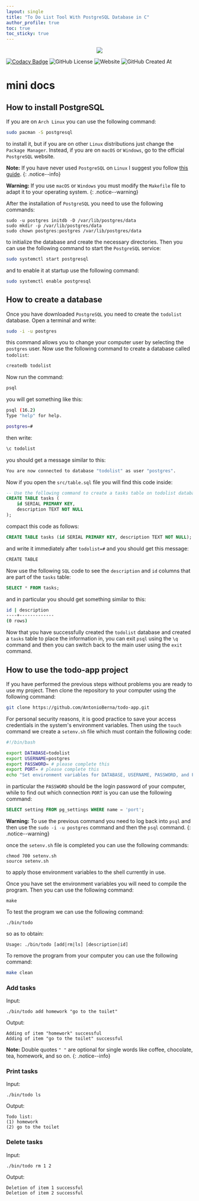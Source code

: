 ```yaml
---
layout: single
title: "To Do List Tool With PostgreSQL Database in C"
author_profile: true
toc: true
toc_sticky: true
---
```


<p align="center">
    <img src="assets/icons/icon.ico">
</p>

[![Codacy Badge](https://app.codacy.com/project/badge/Grade/b48b5e6f59c2480ca44b13dc35da8f1e)](https://www.codacy.com/gh/AntonioBerna/todo-app/dashboard?utm_source=github.com&amp;utm_medium=referral&amp;utm_content=AntonioBerna/todo-app&amp;utm_campaign=Badge_Grade)
![GitHub License](https://img.shields.io/github/license/AntonioBerna/todo-app)
![Website](https://img.shields.io/website?url=https%3A%2F%2Fantonioberna.github.io%2Ftodo-app%2F)
![GitHub Created At](https://img.shields.io/github/created-at/antonioberna/todo-app)

# mini docs

## How to install PostgreSQL

If you are on `Arch Linux` you can use the following command:

```bash
sudo pacman -S postgresql
```

to install it, but if you are on other `Linux` distributions just change the `Package Manager`. Instead, if you are on `macOS` or `Windows`, go to the official `PostgreSQL` website.

**Note:** If you have never used `PostgreSQL` on `Linux` I suggest you follow [this guide](https://wiki.archlinux.org/title/PostgreSQL).
{: .notice--info}

**Warning:** If you use `macOS` or `Windows` you must modify the `Makefile` file to adapt it to your operating system.
{: .notice--warning}

After the installation of `PostgreSQL` you need to use the following commands:

```
sudo -u postgres initdb -D /var/lib/postgres/data
sudo mkdir -p /var/lib/postgres/data
sudo chown postgres:postgres /var/lib/postgres/data
```

to initialize the database and create the necessary directories. Then you can use the following command to start the `PostgreSQL` service:

```bash
sudo systemctl start postgresql
```

and to enable it at startup use the following command:

```bash
sudo systemctl enable postgresql
```

## How to create a database

Once you have downloaded `PostgreSQL` you need to create the `todolist` database. Open a terminal and write:

```bash
sudo -i -u postgres
```

this command allows you to change your computer user by selecting the `postgres` user. Now use the following command to create a database called `todolist`:

```bash
createdb todolist
```

Now run the command:

```bash
psql
```

you will get something like this:

```bash
psql (16.2)
Type "help" for help.

postgres=#
```

then write:

```bash
\c todolist
```
you should get a message similar to this:

```bash
You are now connected to database "todolist" as user "postgres".
```

Now if you open the `src/table.sql` file you will find this code inside:


```sql
-- Use the following command to create a tasks table on todolist database
CREATE TABLE tasks (
    id SERIAL PRIMARY KEY,
    description TEXT NOT NULL
);
```

compact this code as follows:

```sql
CREATE TABLE tasks (id SERIAL PRIMARY KEY, description TEXT NOT NULL);
```

and write it immediately after `todolist=#` and you should get this message:

```bash
CREATE TABLE
```

Now use the following `SQL` code to see the `description` and `id` columns that are part of the `tasks` table:

```sql
SELECT * FROM tasks;
```

and in particular you should get something similar to this:

```bash
id | description 
----+-------------
(0 rows)
```

Now that you have successfully created the `todolist` database and created a `tasks` table to place the information in, you can exit `psql` using the `\q` command and then you can switch back to the main user using the `exit` command.

## How to use the todo-app project

If you have performed the previous steps without problems you are ready to use my project. Then clone the repository to your computer using the following command:

```bash
git clone https://github.com/AntonioBerna/todo-app.git
```

For personal security reasons, it is good practice to save your access credentials in the system's environment variables. Then using the `touch` command we create a `setenv.sh` file which must contain the following code:

```bash
#!/bin/bash

export DATABASE=todolist
export USERNAME=postgres
export PASSWORD= # please complete this
export PORT= # please complete this
echo "Set environment variables for DATABASE, USERNAME, PASSWORD, and PORT."
```

in particular the `PASSWORD` should be the login password of your computer, while to find out which connection `PORT` is you can use the following command:

```sql
SELECT setting FROM pg_settings WHERE name = 'port';
```


**Warning:** To use the previous command you need to log back into `psql` and then use the `sudo -i -u postgres` command and then the `psql` command.
{: .notice--warning}

once the `setenv.sh` file is completed you can use the following commands:

```
chmod 700 setenv.sh
source setenv.sh
```

to apply those environment variables to the shell currently in use.

Once you have set the environment variables you will need to compile the program. Then you can use the following command:

```
make
```

To test the program we can use the following command:

```shell
./bin/todo
```

so as to obtain:

```shell
Usage: ./bin/todo [add|rm|ls] [description|id]
```

To remove the program from your computer you can use the following command:

```bash
make clean
```

### Add tasks

Input:

```
./bin/todo add homework "go to the toilet"
```

Output:

```
Adding of item "homework" successful
Adding of item "go to the toilet" successful
```

**Note:** Double quotes `" "` are optional for single words like coffee, chocolate, tea, homework, and so on.
{: .notice--info}

### Print tasks

Input:

```
./bin/todo ls
```

Output:

```
Todo list:
(1) homework
(2) go to the toilet
```

### Delete tasks

Input:

```
./bin/todo rm 1 2
```

Output:

```
Deletion of item 1 successful
Deletion of item 2 successful
```
